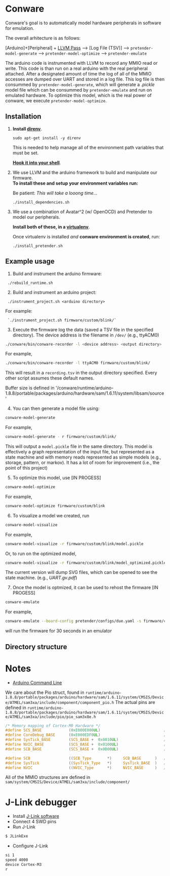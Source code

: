 # Conware
Conware's goal is to automatically model hardware peripherals in software for emulation.

The overall arhitecture is as follows:


[Arduino]+[Peripheral] + [LLVM Pass](llvm-transformation-pass/) --> [Log File (TSV)] --> `pretender-model-generate` --> `pretender-model-optimize` --> `pretender-emulate`

The arduino code is instrumented with LLVM to record any MMIO read or write.
This code is than run on a real arduino with the real peripheral attached.
After a designated amount of time the log of all of the MMIO accesses are dumped over UART and stored in a log file.
This log file is then consummed by `pretender-model-generate`, which will generate a _.pickle_ model file which can be consummed by `pretender-emulate` and run on emulated hardware.
To optimize this model, which is the real power of conware, we execute `pretender-model-optimize`.


## Installation
  
  1. **Install [direnv](https://direnv.net/)**.
   
     `sudo apt-get install -y direnv`
     
     This is needed to help manage all of the environment path variables that must be set.
    
     **[Hook it into your shell](https://direnv.net/docs/hook.html)**.

  2.  We use LLVM and the arduino framework to build and manipulate our firmware.  
**To install these and setup your environment variables run:**
  
      Be patient: *This will take a looong time...* 
    
      `./install_dependencies.sh`

  3. We use a combination of Avatar^2 (w/ OpenOCD) and Pretender to 
      model our peripherals.  

      **Install both of these, in a [virtualenv](https://virtualenv.pypa.io/en/latest/)**.  

      Once virtualenv is installed *and* **conware environment is created**, run:

     `./install_pretender.sh`


## Example usage

   1. Build and instrument the arduino firmware:
    
     ./rebuild_runtime.sh

   2. Build and instrument an arduino project:
    
     ./instrument_project.sh <arduino directory>

   For example:
   
     `./instrument_project.sh firmware/custom/blink/`

   3. Execute the firmware log the data (saved a TSV file in the specified directory).  The device address is the filename in `/dev/` (e.g., ttyACM0)
```bash
./conware/bin/conware-recorder -l <device address> <output directory>
```
For example,
```bash
./conware/bin/conware-recorder -l ttyACM0 firmware/custom/blink/
```
This will result in a `recording.tsv` in the output directory specified.  Every other script assumes these default names.

Buffer size is defined in '/conware/runtime/arduino-1.8.8/portable/packages/arduino/hardware/sam/1.6.11/system/libsam/source'

4. You can then generate a model file using:
```bash
conware-model-generate
```
For example,
```bash
conware-model-generate - r firmware/custom/blink/
```
This will output a `model.pickle` file in the same directory.  This model is effectively a graph representation of the input file, but represented as a state machine and with memory reads represented as simple models (e.g., storage, pattern, or markov).  It has a lot of room for improvement (i.e., the point of this project)

5. To optimize this model, use  [IN PROGESS]
```bash
conware-model-optimize
```
For example,
```bash
conware-model-optimize firmware/custom/blink
```

6. To visualize a model we created, run
```bash
conware-model-visualize
```
For example,
```bash
conware-model-visualize -r firmware/custom/blink/model.pickle  
```
Or, to run on the optimized model,
```bash
conware-model-visualize -r firmware/custom/blink/model_optimized.pickle
```

The current version will dump SVG files, which can be opened to see the state machine. (e.g., _UART.gv.pdf_)

7. Once the model is optmized, it can be used to rehost the firmware [IN PROGESS]
```bash
conware-emulate
```
For example,
```bash
conware-emulate --board-config pretender/configs/due.yaml -s firmware/custom/blink/build/blink.ino.bin  -r firmware/custom/blink -t 30
```
will run the firmware for 30 seconds in an emulator

## Directory structure


# Notes
- [Arduino Command Line](https://github.com/arduino/Arduino/blob/master/build/shared/manpage.adoc)

We care about the Pio struct, found in `runtime/arduino-1.8.8/portable/packages/arduino/hardware/sam/1.6.11/system/CMSIS/Device/ATMEL/sam3xa/include/component/component_pio.h`
The actual pins are defined in `runtime/arduino-1.8.8/portable/packages/arduino/hardware/sam/1.6.11/system/CMSIS/Device/ATMEL/sam3xa/include/pio/pio_sam3x8e.h`


```C
/* Memory mapping of Cortex-M0 Hardware */
#define SCS_BASE            (0xE000E000UL)                            /*!< System Control Space Base Address */
#define CoreDebug_BASE      (0xE000EDF0UL)                            /*!< Core Debug Base Address           */
#define SysTick_BASE        (SCS_BASE +  0x0010UL)                    /*!< SysTick Base Address              */
#define NVIC_BASE           (SCS_BASE +  0x0100UL)                    /*!< NVIC Base Address                 */
#define SCB_BASE            (SCS_BASE +  0x0D00UL)                    /*!< System Control Block Base Address */

#define SCB                 ((SCB_Type       *)     SCB_BASE      )   /*!< SCB configuration struct           */
#define SysTick             ((SysTick_Type   *)     SysTick_BASE  )   /*!< SysTick configuration struct       */
#define NVIC                ((NVIC_Type      *)     NVIC_BASE     )   /*!< NVIC configuration struct          */
```

All of the MMIO structures are defined in `sam/system/CMSIS/Device/ATMEL/sam3xa/include/component/`

# J-Link debugger

* Install [J-Link software](https://www.segger.com/products/debug-probes/j-link/tools/j-link-gdb-server/about-j-link-gdb-server/)
* Connect 4 SWD pins
* Run J-Link
```bash
$ JLinkExe
```
* Configure J-Link
```bash
si 1
speed 4000
device Cortex-M3
r
```
